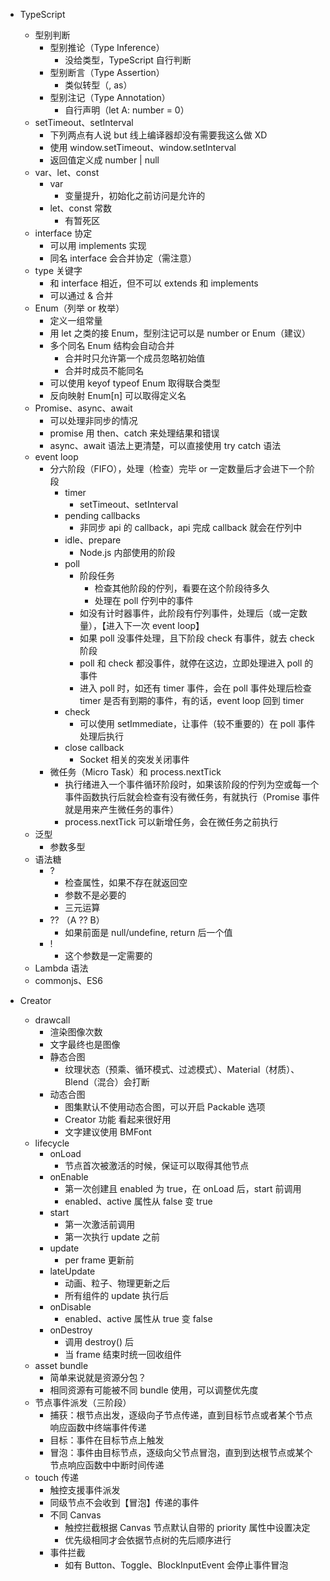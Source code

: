 - TypeScript
    - 型别判断
        - 型别推论（Type Inference）
            - 没给类型，TypeScript 自行判断
        - 型别断言（Type Assertion）
            - 类似转型（<number>, as）
        - 型别注记（Type Annotation）
            - 自行声明（let A: number = 0）
    - setTimeout、setInterval
        - 下列两点有人说 but 线上编译器却没有需要我这么做 XD
        - 使用 window.setTimeout、window.setInterval
        - 返回值定义成 number | null
    - var、let、const
        - var
            - 变量提升，初始化之前访问是允许的
        - let、const 常数
            - 有暂死区
    - interface 协定
        - 可以用 implements 实现
        - 同名 interface 会合并协定（需注意）
    - type 关键字
        - 和 interface 相近，但不可以 extends 和 implements
        - 可以通过 & 合并
    - Enum（列举 or 枚举）
        - 定义一组常量
        - 用 let 之类的接 Enum，型别注记可以是 number or Enum（建议）
        - 多个同名 Enum 结构会自动合并
            - 合并时只允许第一个成员忽略初始值
            - 合并时成员不能同名
        - 可以使用 keyof typeof Enum 取得联合类型
        - 反向映射 Enum[n] 可以取得定义名
    - Promise、async、await
        - 可以处理非同步的情况
        - promise 用 then、catch 来处理结果和错误
        - async、await 语法上更清楚，可以直接使用 try catch 语法
    - event loop
        - 分六阶段（FIFO），处理（检查）完毕 or 一定数量后才会进下一个阶段
            - timer
                - setTimeout、setInterval
            - pending callbacks
                - 非同步 api 的 callback，api 完成 callback 就会在佇列中
            - idle、prepare
                - Node.js 内部使用的阶段
            - poll
                - 阶段任务
                    - 检查其他阶段的佇列，看要在这个阶段待多久
                    - 处理在 poll 佇列中的事件
                - 如没有计时器事件，此阶段有佇列事件，处理后（或一定数量），【进入下一次 event loop】
                - 如果 poll 没事件处理，且下阶段 check 有事件，就去 check 阶段
                - poll 和 check 都没事件，就停在这边，立即处理进入 poll 的事件
                - 进入 poll 时，如还有 timer 事件，会在 poll 事件处理后检查 timer 是否有到期的事件，有的话，event loop 回到 timer
            - check
                - 可以使用 setImmediate，让事件（较不重要的）在 poll 事件处理后执行
            - close callback
                - Socket 相关的突发关闭事件
        - 微任务（Micro Task）和 process.nextTick
            - 执行绪进入一个事件循环阶段时，如果该阶段的佇列为空或每一个事件函数执行后就会检查有没有微任务，有就执行（Promise 事件就是用来产生微任务的事件）
            - process.nextTick 可以新增任务，会在微任务之前执行
    - 泛型
        - 参数多型
    - 语法糖
        - ?
            - 检查属性，如果不存在就返回空
            - 参数不是必要的
            - 三元运算
        - ?? （A ?? B）
            - 如果前面是 null/undefine, return 后一个值
        - !
            - 这个参数是一定需要的
    - Lambda 语法
    - commonjs、ES6

- Creator
    - drawcall
        - 渲染图像次数
        - 文字最终也是图像
        - 静态合图
            - 纹理状态（预乘、循环模式、过滤模式）、Material（材质）、Blend（混合）会打断
        - 动态合图
            - 图集默认不使用动态合图，可以开启 Packable 选项
            - Creator 功能 看起来很好用
            - 文字建议使用 BMFont
    - lifecycle
        - onLoad
            - 节点首次被激活的时候，保证可以取得其他节点
        - onEnable
            - 第一次创建且 enabled 为 true，在 onLoad 后，start 前调用
            - enabled、active 属性从 false 变 true
        - start
            - 第一次激活前调用
            - 第一次执行 update 之前
        - update
            - per frame 更新前
        - lateUpdate
            - 动画、粒子、物理更新之后
            - 所有组件的 update 执行后
        - onDisable
            - enabled、active 属性从 true 变 false
        - onDestroy
            - 调用 destroy() 后
            - 当 frame 结束时统一回收组件
    - asset bundle
        - 简单来说就是资源分包？
        - 相同资源有可能被不同 bundle 使用，可以调整优先度
    - 节点事件派发（三阶段）
        - 捕获：根节点出发，逐级向子节点传递，直到目标节点或者某个节点响应函数中终端事件传递
        - 目标：事件在目标节点上触发
        - 冒泡：事件由目标节点，逐级向父节点冒泡，直到到达根节点或某个节点响应函数中中断时间传递
    - touch 传递
        - 触控支援事件派发
        - 同级节点不会收到【冒泡】传递的事件
        - 不同 Canvas
            - 触控拦截根据 Canvas 节点默认自带的 priority 属性中设置决定
            - 优先级相同才会依据节点树的先后顺序进行
        - 事件拦截
            - 如有 Button、Toggle、BlockInputEvent 会停止事件冒泡
